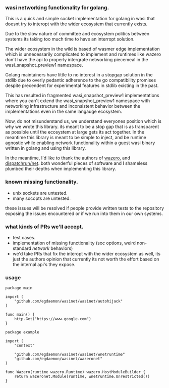 ### wasi networking functionality for golang.
This is a quick and simple socket implementation for golang in wasi that doesnt try to interopt with the wider ecosystem
that currently exists.

Due to the slow nature of committee and ecosystem politics between systems its taking too much time to have an interropt solution.

The wider ecosystem in the wild is based of wasmer edge implementation which is unnecessarily complicated to implement and runtimes like wazero
don't have the api to properly intergrate networking piecemeal in the wasi_snapshot_preview1 namespace.

Golang maintainers have little to no interest in a stopgap solution in the stdlib due to overly pedantic adherence to the go compatibility promises despite precendent for experimental features in stdlib existing in the past. 

This has resulted in fragmented wasi_snapshot_preview1 implementations where you can't extend the wasi_snapshot_preview1 namespace with networking infrastructure and inconsistent behavior between the implementations even in the same langauge ecosystem.

Now, do not misunderstand us, we understand everyones position which is why we wrote this library. its meant to be a stop gap that
is as transparent as possible until the ecosystem at large gets its act together. In the meantime this library is meant to be simple to inject,
and be runtime agnostic while enabling network functionality within a guest wasi binary written in golang and using this library.

In the meantime, I'd like to thank the authors of [wazero](https://github.com/tetratelabs/wazero), and [dispatchrun/net](https://github.com/dispatchrun/net). both wonderful pieces of software and I shameless plumbed their depths when implementing this library.

### known missing functionality.
- unix sockets are untested.
- many socopts are untested.

these issues will be resolved if people provide written tests to the repository exposing the issues encountered or if we run into them in our own systems.

### what kinds of PRs we'll accept.
- test cases.
- implementation of missing functionality (soc options, weird non-standard *network* behaviors)
- we'd take PRs that fix the interopt with the wider ecosystem as well, its just the authors opinion that currently its not worth the
effort based on the internal api's they expose.

### usage

```golang
package main

import (
    "github.com/egdaemon/wasinet/wasinet/autohijack"
)

func main() {
    http.Get("https://www.google.com")
}
```

```golang
package example

import (
	"context"

	"github.com/egdaemon/wasinet/wasinet/wnetruntime"
	"github.com/egdaemon/wasinet/wazeronet"
)

func Wazero(runtime wazero.Runtime) wazero.HostModuleBuilder {
	return wazeronet.Module(runtime, wnetruntime.Unrestricted())
}
```